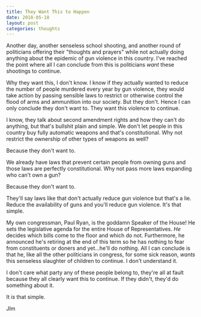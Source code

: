 ```yaml
---
title: They Want This to Happen
date: 2018-05-18
layout: post
categories: thoughts
---
```

Another day, another senseless school shooting, and another round of politicians offering their "thoughts and prayers" while not actually doing anything about the epidemic of gun violence in this country. I've reached the point where all I can conclude from this is politicians *want* these shootings to continue. 

Why they want this, I don't know. I know if they actually wanted to reduce the number of people murdered every year by gun violence, they would take action by passing sensible laws to restrict or otherwise control the flood of arms and ammunition into our society. But they don't. Hence I can only conclude they don't want to. They want this violence to continue. 

I know, they talk about second amendment rights and how they can't do anything, but that's bullshit plain and simple. We don't let people in this country buy fully automatic weapons and that's constitutional. Why not restrict the ownership of other types of weapons as well? 

Because they don't want to. 

We already have laws that prevent certain people from owning guns and those laws are perfectly constitutional. Why not pass more laws expanding who can't own a gun? 

Because they don't want to. 

They'll say laws like that don't actually reduce gun violence but that's a lie. Reduce the availability of guns and you'll reduce gun violence. It's that simple. 

My own congressman, Paul Ryan, is the goddamn Speaker of the House! He sets the legislative agenda for the entire House of Representatives. *He* decides which bills come to the floor and which do not. Furthermore, he announced he's retiring at the end of this term so he has nothing to fear from constituents or doners and yet...he'll do nothing. All I can conclude is that he, like all the other politicians in congress, for some sick reason, *wants* this senseless slaughter of children to continue. I don't understand it. 

I don't care what party any of these people belong to, they're all at fault because they all clearly want this to continue. If they didn't, they'd do something about it. 

It *is* that simple. 

JIm

